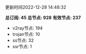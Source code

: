 更新时间2022-12-28 14:48:32

**总订阅: 45**
**总节点: 928**
**有效节点: 237**
- v2ray节点: 194
- trojan节点: 10
- ss节点: 32
- ssr节点: 1
